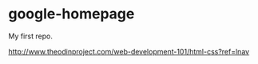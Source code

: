 google-homepage
===============

My first repo.

http://www.theodinproject.com/web-development-101/html-css?ref=lnav